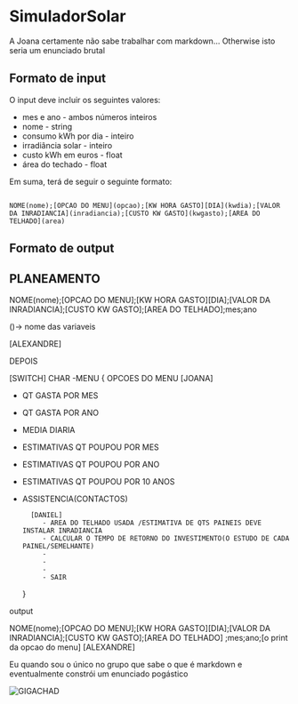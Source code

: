 # SimuladorSolar

A Joana certamente não sabe trabalhar com markdown... Otherwise isto seria um enunciado brutal

<h2>Formato de input</h2>
O input deve incluir os seguintes valores:
<ul>
    <li>mes e ano - ambos números inteiros</li>
    <li>nome - string</li>
    <li>consumo kWh por dia - inteiro</li>
    <li>irradiância solar - inteiro</li>
    <li>custo kWh em euros - float</li>
    <li>área do techado - float</li>
</ul>

Em suma, terá de seguir o seguinte formato:

<code>
NOME(nome);[OPCAO DO MENU](opcao);[KW HORA GASTO][DIA](kwdia);[VALOR DA INRADIANCIA](inradiancia);[CUSTO KW GASTO](kwgasto);[AREA DO TELHADO](area)
</code>

<h2>Formato de output</h2>

<h2>PLANEAMENTO</h2>

NOME(nome);[OPCAO DO MENU];[KW HORA GASTO][DIA];[VALOR DA INRADIANCIA];[CUSTO KW GASTO];[AREA DO TELHADO];mes;ano

()-> nome das variaveis

[ALEXANDRE]

DEPOIS

[SWITCH] CHAR -MENU { OPCOES DO MENU
[JOANA]

- QT GASTA POR MES
- QT GASTA POR ANO
- MEDIA DIARIA
- ESTIMATIVAS QT POUPOU POR MES
- ESTIMATIVAS QT POUPOU POR ANO
- ESTIMATIVAS QT POUPOU POR 10 ANOS
- ASSISTENCIA(CONTACTOS)

  		[DANIEL]
  	       - AREA DO TELHADO USADA /ESTIMATIVA DE QTS PAINEIS DEVE INSTALAR INRADIANCIA 
  	       - CALCULAR O TEMPO DE RETORNO DO INVESTIMENTO(O ESTUDO DE CADA PAINEL/SEMELHANTE)
  	       -
  	       - 
  	       -  
  	       - SAIR
  }

output

NOME(nome);[OPCAO DO MENU];[KW HORA GASTO][DIA];[VALOR DA INRADIANCIA];[CUSTO KW GASTO];[AREA DO TELHADO]
;mes;ano;[o print da opcao do menu]
[ALEXANDRE]

Eu quando sou o único no grupo que sabe o que é markdown e eventualmente constrói um enunciado pogástico

<img src="https://cdn.7tv.app/emote/60ae958e229664e8667aea38/4x" alt="GIGACHAD">